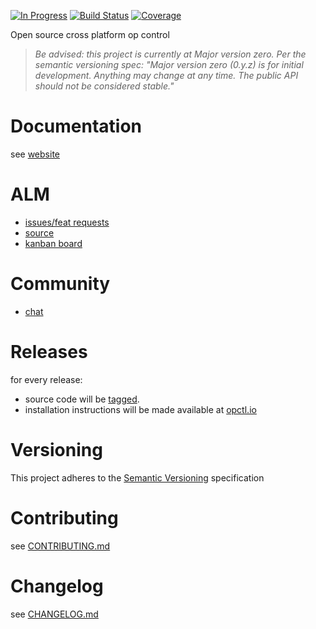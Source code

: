 [![In Progress](https://img.shields.io/waffle/label/opctl/opctl/in%20progress.svg)](https://waffle.io/opctl/opctl)
[![Build Status](https://travis-ci.org/opctl/opctl.svg?branch=master)](https://travis-ci.org/opctl/opctl)
[![Coverage](https://codecov.io/gh/opctl/opctl/branch/master/graph/badge.svg)](https://codecov.io/gh/opctl/opctl)

Open source cross platform op control

> *Be advised: this project is currently at Major version zero. Per the
> semantic versioning spec: "Major version zero (0.y.z) is for initial
> development. Anything may change at any time. The public API should
> not be considered stable."*

# Documentation

see [website](https://opctl.io)

# ALM

- [issues/feat requests](https://github.com/opctl/opctl/issues)
- [source](https://github.com/opctl/opctl)
- [kanban board](https://waffle.io/opctl/opctl)

# Community

- [chat](https://gitter.im/opctl/opctl)

# Releases

for every release:

- source code will be [tagged](https://github.com/opctl/opctl/tags).
- installation instructions will be made available at
  [opctl.io](https://opctl/)

# Versioning

This project adheres to the [Semantic Versioning](http://semver.org/)
specification

# Contributing

see [CONTRIBUTING.md](CONTRIBUTING.md)

# Changelog

see [CHANGELOG.md](CHANGELOG.md)
